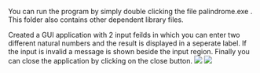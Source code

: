  You can run the program by simply double clicking the file palindrome.exe . This folder also contains other dependent library files.

Created a GUI application with 2 input feilds in which you can enter two different natural numbers and the result is displayed in a seperate label. If the input is invalid a message is shown beside the input region. Finally you can close the application by clicking on the close button.
<img src="/screenshots/sc1.png"/>
<img src="/screenshots/sc2.png"/>
 


 